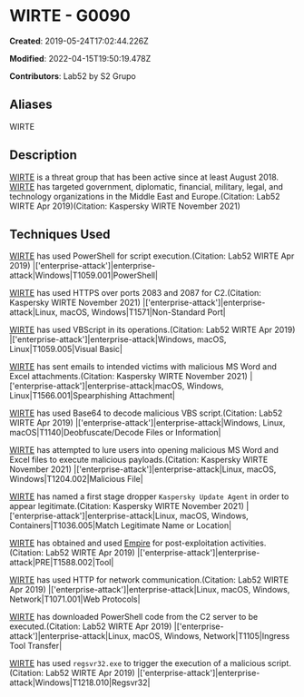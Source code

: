 # WIRTE - G0090

**Created**: 2019-05-24T17:02:44.226Z

**Modified**: 2022-04-15T19:50:19.478Z

**Contributors**: Lab52 by S2 Grupo

## Aliases

WIRTE

## Description

[WIRTE](https://attack.mitre.org/groups/G0090) is a threat group that has been active since at least August 2018. [WIRTE](https://attack.mitre.org/groups/G0090) has targeted government, diplomatic, financial, military, legal, and technology organizations in the Middle East and Europe.(Citation: Lab52 WIRTE Apr 2019)(Citation: Kaspersky WIRTE November 2021)

## Techniques Used


[WIRTE](https://attack.mitre.org/groups/G0090) has used PowerShell for script execution.(Citation: Lab52 WIRTE Apr 2019)
|['enterprise-attack']|enterprise-attack|Windows|T1059.001|PowerShell|


[WIRTE](https://attack.mitre.org/groups/G0090) has used HTTPS over ports 2083 and 2087 for C2.(Citation: Kaspersky WIRTE November 2021)
|['enterprise-attack']|enterprise-attack|Linux, macOS, Windows|T1571|Non-Standard Port|


[WIRTE](https://attack.mitre.org/groups/G0090) has used VBScript  in its operations.(Citation: Lab52 WIRTE Apr 2019)	
|['enterprise-attack']|enterprise-attack|Windows, macOS, Linux|T1059.005|Visual Basic|


[WIRTE](https://attack.mitre.org/groups/G0090) has sent emails to intended victims with malicious MS Word and Excel attachments.(Citation: Kaspersky WIRTE November 2021)
|['enterprise-attack']|enterprise-attack|macOS, Windows, Linux|T1566.001|Spearphishing Attachment|


[WIRTE](https://attack.mitre.org/groups/G0090) has used Base64 to decode malicious VBS script.(Citation: Lab52 WIRTE Apr 2019)
|['enterprise-attack']|enterprise-attack|Windows, Linux, macOS|T1140|Deobfuscate/Decode Files or Information|


[WIRTE](https://attack.mitre.org/groups/G0090) has attempted to lure users into opening malicious MS Word and Excel files to execute malicious payloads.(Citation: Kaspersky WIRTE November 2021)
|['enterprise-attack']|enterprise-attack|Linux, macOS, Windows|T1204.002|Malicious File|


[WIRTE](https://attack.mitre.org/groups/G0090) has named a first stage dropper `Kaspersky Update Agent` in order to appear legitimate.(Citation: Kaspersky WIRTE November 2021)
|['enterprise-attack']|enterprise-attack|Linux, macOS, Windows, Containers|T1036.005|Match Legitimate Name or Location|


[WIRTE](https://attack.mitre.org/groups/G0090) has obtained and used [Empire](https://attack.mitre.org/software/S0363) for post-exploitation activities.(Citation: Lab52 WIRTE Apr 2019)
|['enterprise-attack']|enterprise-attack|PRE|T1588.002|Tool|


[WIRTE](https://attack.mitre.org/groups/G0090) has used HTTP for network communication.(Citation: Lab52 WIRTE Apr 2019)	
|['enterprise-attack']|enterprise-attack|Linux, macOS, Windows, Network|T1071.001|Web Protocols|


[WIRTE](https://attack.mitre.org/groups/G0090) has downloaded PowerShell code from the C2 server to be executed.(Citation: Lab52 WIRTE Apr 2019)
|['enterprise-attack']|enterprise-attack|Linux, macOS, Windows, Network|T1105|Ingress Tool Transfer|


[WIRTE](https://attack.mitre.org/groups/G0090) has used `regsvr32.exe` to trigger the execution of a malicious script.(Citation: Lab52 WIRTE Apr 2019)
|['enterprise-attack']|enterprise-attack|Windows|T1218.010|Regsvr32|

